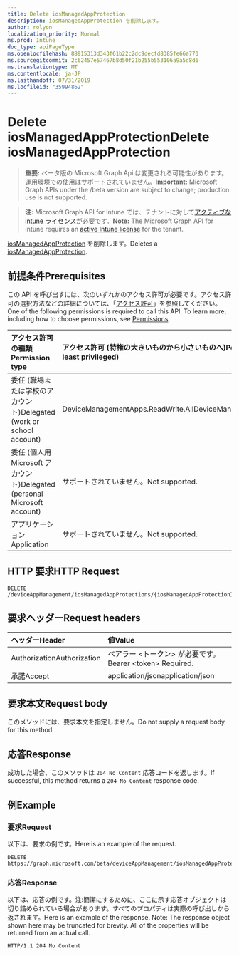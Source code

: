 ```yaml
---
title: Delete iosManagedAppProtection
description: iosManagedAppProtection を削除します。
author: rolyon
localization_priority: Normal
ms.prod: Intune
doc_type: apiPageType
ms.openlocfilehash: 88915313d343f61b22c2dc9decfd8385fe66a770
ms.sourcegitcommit: 2c62457e57467b8d50f21b255b553106a9a5d8d6
ms.translationtype: MT
ms.contentlocale: ja-JP
ms.lasthandoff: 07/31/2019
ms.locfileid: "35994862"
---
```

# <a name="delete-iosmanagedappprotection"></a><span data-ttu-id="6ef9c-103">Delete iosManagedAppProtection</span><span class="sxs-lookup"><span data-stu-id="6ef9c-103">Delete iosManagedAppProtection</span></span>

> <span data-ttu-id="6ef9c-104">**重要:** ベータ版の Microsoft Graph Api は変更される可能性があります。運用環境での使用はサポートされていません。</span><span class="sxs-lookup"><span data-stu-id="6ef9c-104">**Important:** Microsoft Graph APIs under the /beta version are subject to change; production use is not supported.</span></span>

> <span data-ttu-id="6ef9c-105">**注:** Microsoft Graph API for Intune では、テナントに対して[アクティブな intune ライセンス](https://go.microsoft.com/fwlink/?linkid=839381)が必要です。</span><span class="sxs-lookup"><span data-stu-id="6ef9c-105">**Note:** The Microsoft Graph API for Intune requires an [active Intune license](https://go.microsoft.com/fwlink/?linkid=839381) for the tenant.</span></span>

<span data-ttu-id="6ef9c-106">[iosManagedAppProtection](../resources/intune-mam-iosmanagedappprotection.md) を削除します。</span><span class="sxs-lookup"><span data-stu-id="6ef9c-106">Deletes a [iosManagedAppProtection](../resources/intune-mam-iosmanagedappprotection.md).</span></span>

## <a name="prerequisites"></a><span data-ttu-id="6ef9c-107">前提条件</span><span class="sxs-lookup"><span data-stu-id="6ef9c-107">Prerequisites</span></span>
<span data-ttu-id="6ef9c-p101">この API を呼び出すには、次のいずれかのアクセス許可が必要です。アクセス許可の選択方法などの詳細については、「[アクセス許可](/graph/permissions-reference)」を参照してください。</span><span class="sxs-lookup"><span data-stu-id="6ef9c-p101">One of the following permissions is required to call this API. To learn more, including how to choose permissions, see [Permissions](/graph/permissions-reference).</span></span>

|<span data-ttu-id="6ef9c-110">アクセス許可の種類</span><span class="sxs-lookup"><span data-stu-id="6ef9c-110">Permission type</span></span>|<span data-ttu-id="6ef9c-111">アクセス許可 (特権の大きいものから小さいものへ)</span><span class="sxs-lookup"><span data-stu-id="6ef9c-111">Permissions (from most to least privileged)</span></span>|
|:---|:---|
|<span data-ttu-id="6ef9c-112">委任 (職場または学校のアカウント)</span><span class="sxs-lookup"><span data-stu-id="6ef9c-112">Delegated (work or school account)</span></span>|<span data-ttu-id="6ef9c-113">DeviceManagementApps.ReadWrite.All</span><span class="sxs-lookup"><span data-stu-id="6ef9c-113">DeviceManagementApps.ReadWrite.All</span></span>|
|<span data-ttu-id="6ef9c-114">委任 (個人用 Microsoft アカウント)</span><span class="sxs-lookup"><span data-stu-id="6ef9c-114">Delegated (personal Microsoft account)</span></span>|<span data-ttu-id="6ef9c-115">サポートされていません。</span><span class="sxs-lookup"><span data-stu-id="6ef9c-115">Not supported.</span></span>|
|<span data-ttu-id="6ef9c-116">アプリケーション</span><span class="sxs-lookup"><span data-stu-id="6ef9c-116">Application</span></span>|<span data-ttu-id="6ef9c-117">サポートされていません。</span><span class="sxs-lookup"><span data-stu-id="6ef9c-117">Not supported.</span></span>|

## <a name="http-request"></a><span data-ttu-id="6ef9c-118">HTTP 要求</span><span class="sxs-lookup"><span data-stu-id="6ef9c-118">HTTP Request</span></span>
<!-- {
  "blockType": "ignored"
}
-->
``` http
DELETE /deviceAppManagement/iosManagedAppProtections/{iosManagedAppProtectionId}
```

## <a name="request-headers"></a><span data-ttu-id="6ef9c-119">要求ヘッダー</span><span class="sxs-lookup"><span data-stu-id="6ef9c-119">Request headers</span></span>
|<span data-ttu-id="6ef9c-120">ヘッダー</span><span class="sxs-lookup"><span data-stu-id="6ef9c-120">Header</span></span>|<span data-ttu-id="6ef9c-121">値</span><span class="sxs-lookup"><span data-stu-id="6ef9c-121">Value</span></span>|
|:---|:---|
|<span data-ttu-id="6ef9c-122">Authorization</span><span class="sxs-lookup"><span data-stu-id="6ef9c-122">Authorization</span></span>|<span data-ttu-id="6ef9c-123">ベアラー &lt;トークン&gt; が必要です。</span><span class="sxs-lookup"><span data-stu-id="6ef9c-123">Bearer &lt;token&gt; Required.</span></span>|
|<span data-ttu-id="6ef9c-124">承諾</span><span class="sxs-lookup"><span data-stu-id="6ef9c-124">Accept</span></span>|<span data-ttu-id="6ef9c-125">application/json</span><span class="sxs-lookup"><span data-stu-id="6ef9c-125">application/json</span></span>|

## <a name="request-body"></a><span data-ttu-id="6ef9c-126">要求本文</span><span class="sxs-lookup"><span data-stu-id="6ef9c-126">Request body</span></span>
<span data-ttu-id="6ef9c-127">このメソッドには、要求本文を指定しません。</span><span class="sxs-lookup"><span data-stu-id="6ef9c-127">Do not supply a request body for this method.</span></span>

## <a name="response"></a><span data-ttu-id="6ef9c-128">応答</span><span class="sxs-lookup"><span data-stu-id="6ef9c-128">Response</span></span>
<span data-ttu-id="6ef9c-129">成功した場合、このメソッドは `204 No Content` 応答コードを返します。</span><span class="sxs-lookup"><span data-stu-id="6ef9c-129">If successful, this method returns a `204 No Content` response code.</span></span>

## <a name="example"></a><span data-ttu-id="6ef9c-130">例</span><span class="sxs-lookup"><span data-stu-id="6ef9c-130">Example</span></span>

### <a name="request"></a><span data-ttu-id="6ef9c-131">要求</span><span class="sxs-lookup"><span data-stu-id="6ef9c-131">Request</span></span>
<span data-ttu-id="6ef9c-132">以下は、要求の例です。</span><span class="sxs-lookup"><span data-stu-id="6ef9c-132">Here is an example of the request.</span></span>
``` http
DELETE https://graph.microsoft.com/beta/deviceAppManagement/iosManagedAppProtections/{iosManagedAppProtectionId}
```

### <a name="response"></a><span data-ttu-id="6ef9c-133">応答</span><span class="sxs-lookup"><span data-stu-id="6ef9c-133">Response</span></span>
<span data-ttu-id="6ef9c-p102">以下は、応答の例です。注:簡潔にするために、ここに示す応答オブジェクトは切り詰められている場合があります。すべてのプロパティは実際の呼び出しから返されます。</span><span class="sxs-lookup"><span data-stu-id="6ef9c-p102">Here is an example of the response. Note: The response object shown here may be truncated for brevity. All of the properties will be returned from an actual call.</span></span>
``` http
HTTP/1.1 204 No Content
```





